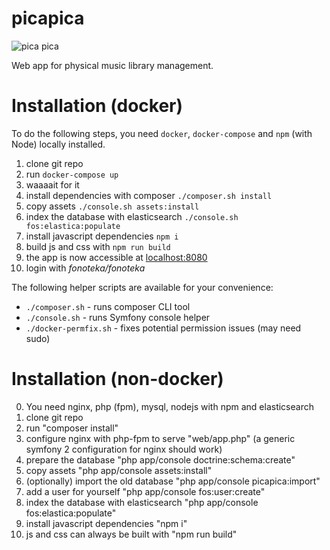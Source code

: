 picapica
========
![pica pica](https://cloud.githubusercontent.com/assets/1853648/9977848/fd3e30f6-5f15-11e5-9bef-e4276942e4ca.png)

Web app for physical music library management.

# Installation (docker)
To do the following steps, you need `docker`, `docker-compose` and `npm` (with Node) locally installed.

1. clone git repo
2. run `docker-compose up`
3. waaaait for it
4. install dependencies with composer `./composer.sh install`
5. copy assets `./console.sh assets:install`
6. index the database with elasticsearch `./console.sh fos:elastica:populate`
7. install javascript dependencies `npm i`
8. build js and css with `npm run build`
9. the app is now accessible at [localhost:8080](http://localhost:8080)
10. login with *fonoteka/fonoteka*


The following helper scripts are available for your convenience:
- `./composer.sh` - runs composer CLI tool
- `./console.sh` - runs Symfony console helper
- `./docker-permfix.sh` - fixes potential permission issues (may need sudo)


# Installation (non-docker)

0. You need nginx, php (fpm), mysql, nodejs with npm and elasticsearch
1. clone git repo
2. run "composer install"
3. configure nginx with php-fpm to serve "web/app.php" (a generic symfony 2 configuration for nginx should work)
4. prepare the database "php app/console doctrine:schema:create"
5. copy assets "php app/console assets:install"
6. (optionally) import the old database "php app/console picapica:import"
7. add a user for yourself "php app/console fos:user:create"
8. index the database with elasticsearch "php app/console fos:elastica:populate"
9. install javascript dependencies "npm i"
10. js and css can always be built with "npm run build"

